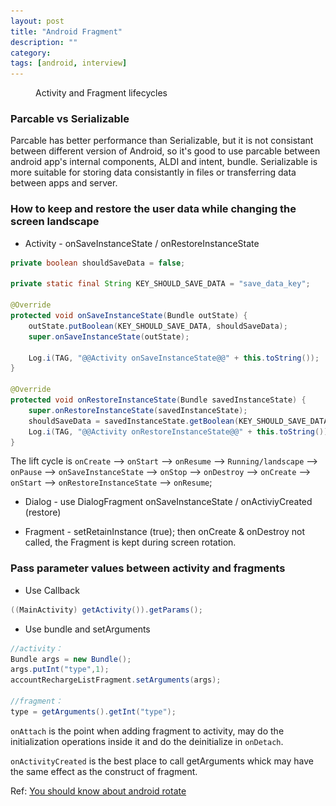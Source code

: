 ```yaml
---
layout: post
title: "Android Fragment"
description: ""
category: 
tags: [android, interview]
---
```


<figure class="third">
	<a href="images/activity_lifecycle.png><img src="images/activity_lifecycle.png" /></a>
	<a href="images/fragment_lifecycle_2.png><img src="images/fragment_lifecycle_2.png" /></a>
	<a href="images/fragment_activity_compare.png><img src="images/fragment_activity_compare.png" /></a>
	<figcaption> Activity and Fragment lifecycles </figcaption>
</figure>

### Parcable vs Serializable
Parcable has better performance than Serializable, but it is not consistant between different version of Android, so it's good to use parcable between android app's internal components, ALDI and intent, bundle. Serializable is more suitable for storing data consistantly in files or transferring data between apps and server.

### How to keep and restore the user data while changing the screen landscape
* Activity - onSaveInstanceState / onRestoreInstanceState

```java
private boolean shouldSaveData = false;

private static final String KEY_SHOULD_SAVE_DATA = "save_data_key";

@Override
protected void onSaveInstanceState(Bundle outState) {
    outState.putBoolean(KEY_SHOULD_SAVE_DATA, shouldSaveData);
    super.onSaveInstanceState(outState);

    Log.i(TAG, "@@Activity onSaveInstanceState@@" + this.toString());
}

@Override
protected void onRestoreInstanceState(Bundle savedInstanceState) {
    super.onRestoreInstanceState(savedInstanceState);
    shouldSaveData = savedInstanceState.getBoolean(KEY_SHOULD_SAVE_DATA);
    Log.i(TAG, "@@Activity onRestoreInstanceState@@" + this.toString());
}

```

The lift cycle is `onCreate` –> `onStart` –> `onResume` –> `Running/landscape` –> `onPause` –> `onSaveInstanceState` –> `onStop` –> `onDestroy` –> `onCreate` –> `onStart` –> `onRestoreInstanceState` –> `onResume`; 

* Dialog - use DialogFragment  onSaveInstanceState / onActiviyCreated (restore)

* Fragment - setRetainInstance (true); then onCreate & onDestroy not called, the Fragment is kept during screen rotation.

### Pass parameter values between activity and fragments
* Use Callback

```java
((MainActivity) getActivity()).getParams();
```

* Use bundle and setArguments

```java
//activity：
Bundle args = new Bundle();
args.putInt("type",1);
accountRechargeListFragment.setArguments(args);

//fragment：
type = getArguments().getInt("type");
```

`onAttach` is the point when adding fragment to activity, may do the initialization operations inside it and do the deinitialize in `onDetach`.

`onActivityCreated` is the best place to call getArguments whick may have the same effect as the construct of fragment.

Ref:   <a href="http://www.gongmingqm10.net/blog/2015/12/16/you-should-know-about-android-rotate/"> You should know about android rotate </a>
